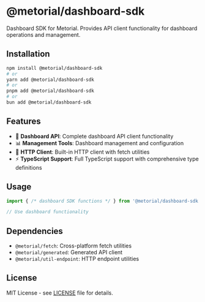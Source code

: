 # @metorial/dashboard-sdk

Dashboard SDK for Metorial. Provides API client functionality for dashboard operations and management.

## Installation

```bash
npm install @metorial/dashboard-sdk
# or
yarn add @metorial/dashboard-sdk
# or
pnpm add @metorial/dashboard-sdk
# or
bun add @metorial/dashboard-sdk
```

## Features

- 🔧 **Dashboard API**: Complete dashboard API client functionality
- 📊 **Management Tools**: Dashboard management and configuration
- 📡 **HTTP Client**: Built-in HTTP client with fetch utilities
- ⚡ **TypeScript Support**: Full TypeScript support with comprehensive type definitions

## Usage

```typescript
import { /* dashboard SDK functions */ } from '@metorial/dashboard-sdk';

// Use dashboard functionality
```

## Dependencies

- `@metorial/fetch`: Cross-platform fetch utilities
- `@metorial/generated`: Generated API client
- `@metorial/util-endpoint`: HTTP endpoint utilities

## License

MIT License - see [LICENSE](../../LICENSE) file for details.
